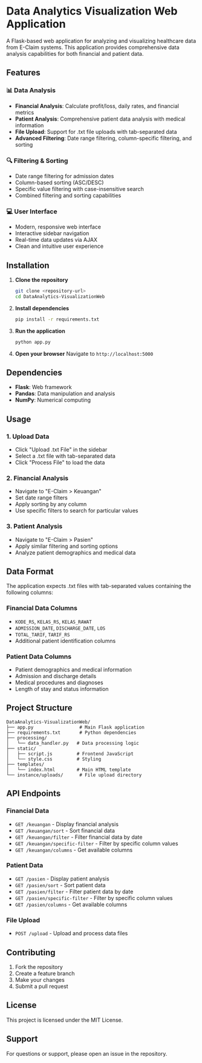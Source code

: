 # Data Analytics Visualization Web Application

A Flask-based web application for analyzing and visualizing healthcare data from E-Claim systems. This application provides comprehensive data analysis capabilities for both financial and patient data.

## Features

### 📊 Data Analysis
- **Financial Analysis**: Calculate profit/loss, daily rates, and financial metrics
- **Patient Analysis**: Comprehensive patient data analysis with medical information
- **File Upload**: Support for .txt file uploads with tab-separated data
- **Advanced Filtering**: Date range filtering, column-specific filtering, and sorting

### 🔍 Filtering & Sorting
- Date range filtering for admission dates
- Column-based sorting (ASC/DESC)
- Specific value filtering with case-insensitive search
- Combined filtering and sorting capabilities

### 💻 User Interface
- Modern, responsive web interface
- Interactive sidebar navigation
- Real-time data updates via AJAX
- Clean and intuitive user experience

## Installation

1. **Clone the repository**
   ```bash
   git clone <repository-url>
   cd DataAnalytics-VisualizationWeb
   ```

2. **Install dependencies**
   ```bash
   pip install -r requirements.txt
   ```

3. **Run the application**
   ```bash
   python app.py
   ```

4. **Open your browser**
   Navigate to `http://localhost:5000`

## Dependencies

- **Flask**: Web framework
- **Pandas**: Data manipulation and analysis
- **NumPy**: Numerical computing

## Usage

### 1. Upload Data
- Click "Upload .txt File" in the sidebar
- Select a .txt file with tab-separated data
- Click "Process File" to load the data

### 2. Financial Analysis
- Navigate to "E-Claim > Keuangan"
- Set date range filters
- Apply sorting by any column
- Use specific filters to search for particular values

### 3. Patient Analysis
- Navigate to "E-Claim > Pasien"
- Apply similar filtering and sorting options
- Analyze patient demographics and medical data

## Data Format

The application expects .txt files with tab-separated values containing the following columns:

### Financial Data Columns
- `KODE_RS`, `KELAS_RS`, `KELAS_RAWAT`
- `ADMISSION_DATE`, `DISCHARGE_DATE`, `LOS`
- `TOTAL_TARIF`, `TARIF_RS`
- Additional patient identification columns

### Patient Data Columns
- Patient demographics and medical information
- Admission and discharge details
- Medical procedures and diagnoses
- Length of stay and status information

## Project Structure

```
DataAnalytics-VisualizationWeb/
├── app.py                 # Main Flask application
├── requirements.txt       # Python dependencies
├── processing/
│   └── data_handler.py   # Data processing logic
├── static/
│   ├── script.js         # Frontend JavaScript
│   └── style.css         # Styling
├── templates/
│   └── index.html        # Main HTML template
└── instance/uploads/      # File upload directory
```

## API Endpoints

### Financial Data
- `GET /keuangan` - Display financial analysis
- `GET /keuangan/sort` - Sort financial data
- `GET /keuangan/filter` - Filter financial data by date
- `GET /keuangan/specific-filter` - Filter by specific column values
- `GET /keuangan/columns` - Get available columns

### Patient Data
- `GET /pasien` - Display patient analysis
- `GET /pasien/sort` - Sort patient data
- `GET /pasien/filter` - Filter patient data by date
- `GET /pasien/specific-filter` - Filter by specific column values
- `GET /pasien/columns` - Get available columns

### File Upload
- `POST /upload` - Upload and process data files

## Contributing

1. Fork the repository
2. Create a feature branch
3. Make your changes
4. Submit a pull request

## License

This project is licensed under the MIT License.

## Support

For questions or support, please open an issue in the repository.
